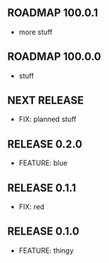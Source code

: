 ## ROADMAP 100.0.1

* more stuff

## ROADMAP 100.0.0

* stuff

## NEXT RELEASE

* FIX: planned stuff

## RELEASE 0.2.0

* FEATURE: blue

## RELEASE 0.1.1

* FIX: red

## RELEASE 0.1.0

* FEATURE: thingy
